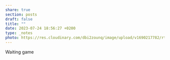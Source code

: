 ```yaml
---
share: true
section: posts
draft: false
title: ""
date: 2023-07-24 18:56:27 +0200
type: _notes
photo: https://res.cloudinary.com/dbi2zounq/image/upload/v1690217782/rtwvx4mbys3xytgeef2j.jpg
---
```


Waiting game
